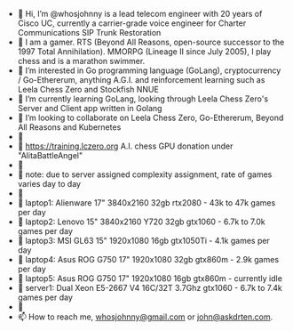 - 👋 Hi, I’m @whosjohnny is a lead telecom engineer with 20 years of Cisco UC, currently a carrier-grade voice engineer for Charter Communications SIP Trunk Restoration
- 👋 I am a gamer. RTS (Beyond All Reasons, open-source successor to the 1997 Total Annihilation). MMORPG (Lineage II since July 2005), I play chess and is a marathon swimmer.
- 👀 I’m interested in Go programming language (GoLang), cryptocurrency / Go-Ethererum, anything A.G.I. and reinforcement learning such as Leela Chess Zero and Stockfish NNUE
- 🌱 I’m currently learning GoLang, looking through Leela Chess Zero's Server and Client app written in Golang
- 💞️ I’m looking to collaborate on Leela Chess Zero, Go-Ethererum, Beyond All Reasons and Kubernetes
- 🌱
- 🌱 https://training.lczero.org A.I. chess GPU donation under "AlitaBattleAngel"
- 🌱
- 🌱 note: due to server assigned complexity assignment, rate of games varies day to day
- 🌱
- 🌱 laptop1: Alienware 17" 3840x2160 32gb rtx2080 - 43k to 47k games per day
- 🌱 laptop2: Lenovo 15" 3840x2160 Y720 32gb gtx1060 - 6.7k to 7.0k games per day
- 🌱 laptop3: MSI GL63 15" 1920x1080 16gb gtx1050Ti - 4.1k games per day
- 🌱 laptop4: Asus ROG G750 17" 1920x1080 32gb gtx860m - 2.9k games per day
- 🌱 laptop5: Asus ROG G750 17" 1920x1080 16gb gtx860m - currently idle
- 🌱 server1: Dual Xeon E5-2667 V4 16C/32T 3.7Ghz gtx1060 - 6.7k to 7.4k games per day
- 🌱
- 📫 How to reach me, whosjohnny@gmail.com or john@askdrten.com.

<!---
whosjohnny/whosjohnny is a lead telecom engineer with 20 years of Cisco UC, currently a carrier-grade voice engineer for Charter Communications✨ special ✨ repository because its `README.md` (this file) appears on your GitHub profile.
You can click the Preview link to take a look at your changes.
--->
